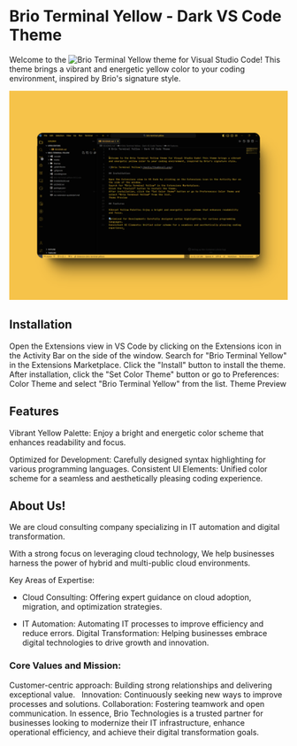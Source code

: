 # Brio Terminal Yellow - Dark VS Code Theme


Welcome to the ![Brio](https://www.briotech.com/) Terminal Yellow theme for Visual Studio Code! This theme brings a vibrant and energetic yellow color to your coding environment, inspired by Brio's signature style.

![Brio Terminal Yellow](/media/thumbnail.png)

## Installation

Open the Extensions view in VS Code by clicking on the Extensions icon in the Activity Bar on the side of the window.
Search for "Brio Terminal Yellow" in the Extensions Marketplace.
Click the "Install" button to install the theme.
After installation, click the "Set Color Theme" button or go to Preferences: Color Theme and select "Brio Terminal Yellow" from the list.
Theme Preview

## Features

Vibrant Yellow Palette: Enjoy a bright and energetic color scheme that enhances readability and focus.

Optimized for Development: Carefully designed syntax highlighting for various programming languages.
Consistent UI Elements: Unified color scheme for a seamless and aesthetically pleasing coding experience.

## About Us!

We are cloud consulting company specializing in IT automation and digital transformation.

With a strong focus on leveraging cloud technology, We help businesses harness the power of hybrid and multi-public cloud environments.

Key Areas of Expertise:

- Cloud Consulting: Offering expert guidance on cloud adoption, migration, and optimization strategies.

- IT Automation: Automating IT processes to improve efficiency and reduce errors.
Digital Transformation: Helping businesses embrace digital technologies to drive growth and innovation.

### Core Values and Mission:

Customer-centric approach: Building strong relationships and delivering exceptional value.   
Innovation: Continuously seeking new ways to improve processes and solutions.
Collaboration: Fostering teamwork and open communication.
In essence, Brio Technologies is a trusted partner for businesses looking to modernize their IT infrastructure, enhance operational efficiency, and achieve their digital transformation goals. 

